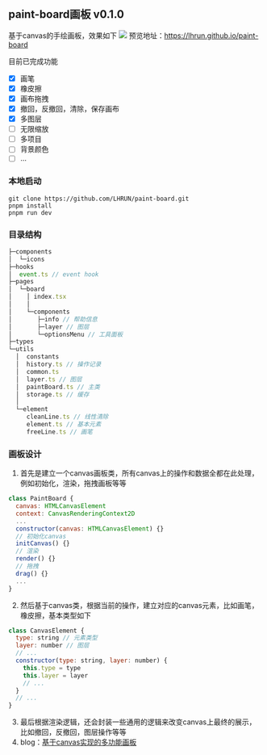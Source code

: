 ## paint-board画板 v0.1.0
基于canvas的手绘画板，效果如下
![](https://s1.ax1x.com/2022/09/21/xiXVPK.png)
预览地址：https://lhrun.github.io/paint-board

目前已完成功能
- [x] 画笔
- [x] 橡皮擦
- [x] 画布拖拽
- [x] 撤回，反撤回，清除，保存画布
- [x] 多图层
- [ ] 无限缩放
- [ ] 多项目
- [ ] 背景颜色
- [ ] ...

### 本地启动
```
git clone https://github.com/LHRUN/paint-board.git
pnpm install
pnpm run dev
```

### 目录结构

```js
├─components        
│  └─icons
├─hooks
│  event.ts // event hook
├─pages
│  └─board
│    │ index.tsx
│    │
│    └─components
│       ├─info // 帮助信息
│       ├─layer // 图层
│       └─optionsMenu // 工具面板
├─types
└─utils
  │  constants
  │  history.ts // 操作记录
  │  common.ts 
  │  layer.ts // 图层
  │  paintBoard.ts // 主类
  │  storage.ts // 缓存
  │
  └─element
     cleanLine.ts // 线性清除
     element.ts // 基本元素
     freeLine.ts // 画笔
```

### 画板设计
1. 首先是建立一个canvas画板类，所有canvas上的操作和数据全都在此处理，例如初始化，渲染，拖拽画板等等
```js
class PaintBoard {
  canvas: HTMLCanvasElement
  context: CanvasRenderingContext2D
  ...
  constructor(canvas: HTMLCanvasElement) {}
  // 初始化canvas
  initCanvas() {}
  // 渲染
  render() {}
  // 拖拽
  drag() {}
  ...
}
```
2. 然后基于canvas类，根据当前的操作，建立对应的canvas元素，比如画笔，橡皮擦，基本类型如下
```js
class CanvasElement {
  type: string // 元素类型
  layer: number // 图层
  // ...
  constructor(type: string, layer: number) {
    this.type = type
    this.layer = layer
    // ...
  }
  // ...
}
```
3. 最后根据渲染逻辑，还会封装一些通用的逻辑来改变canvas上最终的展示，比如撤回，反撤回，图层操作等等
4. blog：[基于canvas实现的多功能画板](https://lhrun.github.io/2022/09/21/%E5%9F%BA%E4%BA%8Ecanvas%E5%AE%9E%E7%8E%B0%E7%9A%84%E5%A4%9A%E5%8A%9F%E8%83%BD%E7%94%BB%E6%9D%BF/)

